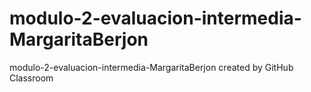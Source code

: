 # modulo-2-evaluacion-intermedia-MargaritaBerjon
modulo-2-evaluacion-intermedia-MargaritaBerjon created by GitHub Classroom
